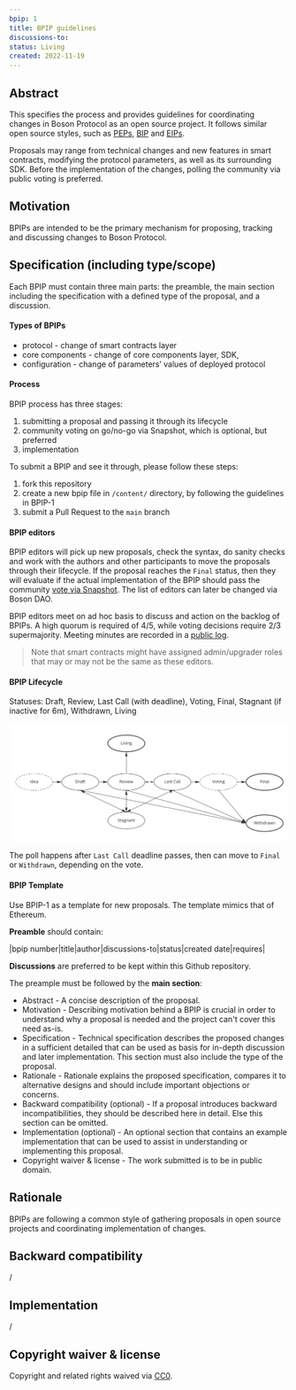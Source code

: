 ```yaml
---
bpip: 1
title: BPIP guidelines
discussions-to: 
status: Living
created: 2022-11-19
---
```


## Abstract
This specifies the process and provides guidelines for coordinating changes in Boson Protocol as an open source project. It follows similar open source styles, such as [PEPs](https://peps.python.org/), [BIP](https://github.com/bitcoin/bips) and [EIPs](https://eips.ethereum.org/). 

Proposals may range from technical changes and new features in smart contracts, modifying the protocol parameters, as well as its surrounding SDK. Before the implementation of the changes, polling the community via public voting is preferred.

## Motivation
BPIPs are intended to be the primary mechanism for proposing, tracking and discussing changes to Boson Protocol.

## Specification (including type/scope)
Each BPIP must contain three main parts: the preamble, the main section including the specification with a defined type of the proposal, and a discussion.

#### Types of BPIPs
* protocol - change of smart contracts layer
* core components - change of core components layer, SDK, 
* configuration - change of parameters’ values of deployed protocol

#### Process
BPIP process has three stages:
1. submitting a proposal and passing it through its lifecycle
2. community voting on go/no-go via Snapshot, which is optional, but preferred
3. implementation

To submit a BPIP and see it through, please follow these steps:
1. fork this repository
2. create a new bpip file in `/content/` directory, by following the guidelines in BPIP-1
3. submit a Pull Request to the `main` branch

#### BPIP editors
BPIP editors will pick up new proposals, check the syntax, do sanity checks and work with the authors and other participants to move the proposals through their lifecycle. If the proposal reaches the `Final` status, then they will evaluate if the actual implementation of the BPIP should pass the community [vote via Snapshot](https://snapshot.org/#/bosondao.eth). The list of editors can later be changed via Boson DAO.

BPIP editors meet on ad hoc basis to discuss and action on the backlog of BPIPs. A high quorum is required of 4/5, while voting decisions require 2/3 supermajority. Meeting minutes are recorded in a [public log](./content/BPIP-editors-call-log.md).

> Note that smart contracts might have assigned admin/upgrader roles that may or may not be the same as these editors.

#### BPIP Lifecycle
Statuses: Draft, Review, Last Call (with deadline), Voting, Final, Stagnant (if inactive for 6m), Withdrawn, Living

![BPIP Status Diagram](./assets/diagram-BPIP.png)

The poll happens after `Last Call` deadline passes, then can move to `Final` or `Withdrawn`, depending on the vote.

#### BPIP Template
Use BPIP-1 as a template for new proposals. The template mimics that of Ethereum. 

**Preamble** should contain:

|bpip number|title|author|discussions-to|status|created date|requires|

**Discussions** are preferred to be kept within this Github repository.

The preample must be followed by the **main section**:
* Abstract - A concise description of the proposal.
* Motivation - Describing motivation behind a BPIP is crucial in order to understand why a proposal is needed and the project can't cover this need as-is.
* Specification - Technical specification describes the proposed changes in a sufficient detailed that can be used as basis for in-depth discussion and later implementation. This section must also include the type of the proposal.
* Rationale - Rationale explains the proposed specification, compares it to alternative designs and should include important objections or concerns.
* Backward compatibility (optional) - If a proposal introduces backward incompatibilities, they should be described here in detail. Else this section can be omitted.
* Implementation (optional) - An optional section that contains an example implementation that can be used to assist in understanding or implementing this proposal. 
* Copyright waiver & license - The work submitted is to be in public domain.

## Rationale
BPIPs are following a common style of gathering proposals in open source projects and coordinating implementation of changes.

## Backward compatibility
/

## Implementation
/

## Copyright waiver & license
Copyright and related rights waived via [CC0](https://creativecommons.org/publicdomain/zero/1.0/).
